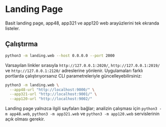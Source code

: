 # Landing Page

Basit landing page, app48, app321 ve app120 web arayüzlerini tek ekranda listeler.

## Çalıştırma

```bash
python3 -m landing.web --host 0.0.0.0 --port 2000
```

Varsayılan linkler sırasıyla `http://127.0.0.1:2020/`, `http://127.0.0.1:2019/` ve `http://127.0.0.1:2120/` adreslerine yönlenir. Uygulamaları farklı portlarda çalıştırıyorsanız CLI parametreleriyle güncelleyebilirsiniz:

```bash
python3 -m landing.web \
  --app48-url "http://localhost:9000/" \
  --app321-url "http://localhost:9001/" \
  --app120-url "http://localhost:9002/"
```

Landing page yalnızca ilgili sayfaları bağlar; analizin çalışması için `python3 -m app48.web`, `python3 -m app321.web` ve `python3 -m app120.web` servislerinin açık olması gerekir.
